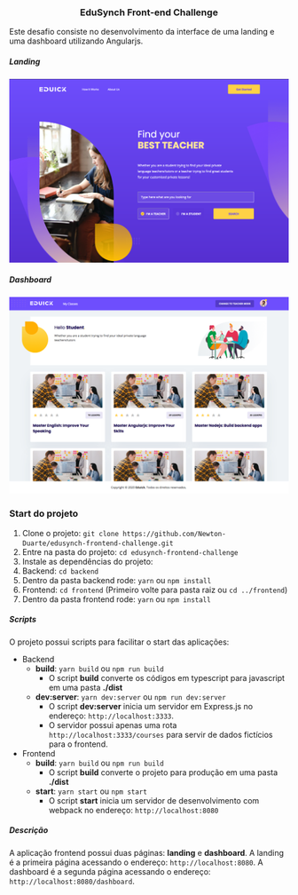 <h3 align="center">EduSynch Front-end Challenge</h3>

Este desafio consiste no desenvolvimento da interface de uma landing e uma dashboard utilizando Angularjs.

##### Landing
![Landing](/screenshots/landing.png)

##### Dashboard
![Dashboard](/screenshots/dashboard.png)

### Start do projeto

1. Clone o projeto: `git clone https://github.com/Newton-Duarte/edusynch-frontend-challenge.git`
2. Entre na pasta do projeto: `cd edusynch-frontend-challenge`
3. Instale as dependências do projeto:
4. Backend: `cd backend`
5. Dentro da pasta backend rode: `yarn` ou `npm install`
6. Frontend: `cd frontend` (Primeiro volte para pasta raiz ou `cd ../frontend`)
7. Dentro da pasta frontend rode: `yarn` ou `npm install`

##### Scripts

O projeto possui scripts para facilitar o start das aplicações:

- Backend
  - __build__: `yarn build` ou `npm run build`
    - O script __build__ converte os códigos em typescript para javascript em uma pasta __./dist__
  - __dev:server__: `yarn dev:server` ou `npm run dev:server`
    - O script __dev:server__ inicia um servidor em Express.js no endereço: `http://localhost:3333`.
    - O servidor possui apenas uma rota `http://localhost:3333/courses` para servir de dados fictícios para o frontend.
- Frontend
  - __build__: `yarn build` ou `npm run build`
    - O script __build__ converte o projeto para produção em uma pasta __./dist__
  - __start__: `yarn start` ou `npm start`
    - O script __start__ inicia um servidor de desenvolvimento com webpack no endereço: `http://localhost:8080`


##### Descrição

A aplicação frontend possui duas páginas: __landing__ e __dashboard__.
A landing é a primeira página acessando o endereço: `http://localhost:8080`.
A dashboard é a segunda página acessando o endereço: `http://localhost:8080/dashboard`.